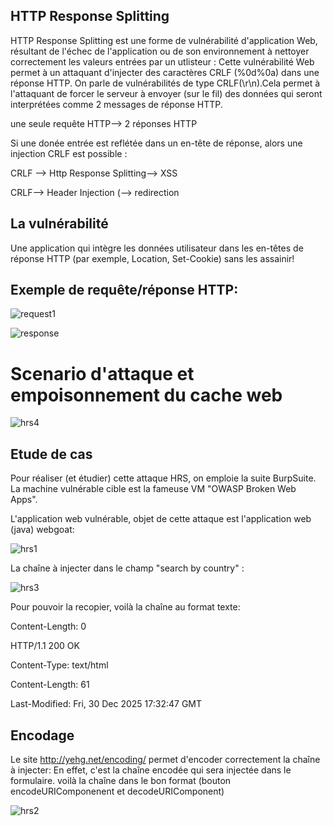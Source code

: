 ## HTTP Response Splitting

HTTP Response Splitting est une forme de vulnérabilité d'application Web, résultant de l'échec de l'application ou de son environnement à nettoyer correctement les valeurs entrées par un utlisteur : Cette vulnérabilité Web  permet à un attaquant d'injecter des caractères CRLF (%0d%0a) dans une réponse HTTP. On parle de vulnérabilités de type CRLF(\r\n).Cela permet à l'attaquant de forcer le serveur à envoyer (sur le fil) des données qui seront interprétées comme 2 messages de réponse HTTP.

une seule requête HTTP--> 2 réponses HTTP

Si  une donée entrée est reflétée dans un en-tête de réponse, alors une injection CRLF est possible :

CRLF --> Http Response Splitting--> XSS

CRLF--> Header Injection (--> redirection

## La vulnérabilité 

Une application qui intègre les données utilisateur dans les en-têtes de réponse HTTP (par exemple, Location, Set-Cookie) sans les assainir!

## Exemple de requête/réponse HTTP:

![request1](https://github.com/aabda2000/sti3a-security/assets/38082725/9701cf10-293c-4c8e-bec4-fdf607f3e984)

![response](https://github.com/aabda2000/sti3a-security/assets/38082725/7152bc21-5c78-4fd6-9fb2-0dd4b0939729)

# Scenario d'attaque et empoisonnement du cache web

![hrs4](https://github.com/aabda2000/sti3a-security/assets/38082725/40273ce5-30e3-4fe3-b483-91ddf3bb0d69)

## Etude de cas
Pour réaliser (et étudier) cette attaque HRS, on emploie la suite BurpSuite. La machine vulnérable cible est la fameuse VM "OWASP Broken Web Apps".

L'application web vulnérable, objet de cette attaque est l'application web (java) webgoat:

![hrs1](https://github.com/aabda2000/sti3a-security/assets/38082725/4240387c-ce1f-43f4-a518-4d86a2cd560b)





La chaîne à injecter dans le champ "search by country" :

![hrs3](https://github.com/aabda2000/sti3a-security/assets/38082725/6623e37d-8e45-499d-95a7-42e9ebe73650)

Pour pouvoir la recopier, voilà la chaîne au format texte:

Content-Length: 0

HTTP/1.1 200 OK

Content-Type: text/html

Content-Length: 61

Last-Modified: Fri, 30 Dec 2025 17:32:47 GMT

<html><script>alert("stealing your data:")</script></html>

## Encodage

Le site http://yehg.net/encoding/ permet d'encoder correctement la chaîne à injecter: En effet, c'est la chaîne encodée qui sera injectée dans le formulaire. voilà la chaîne dans le bon format (bouton encodeURIComponenent et decodeURIComponent)

![hrs2](https://github.com/aabda2000/sti3a-security/assets/38082725/ddf8f780-a241-48ac-9849-44f741e0b352)
